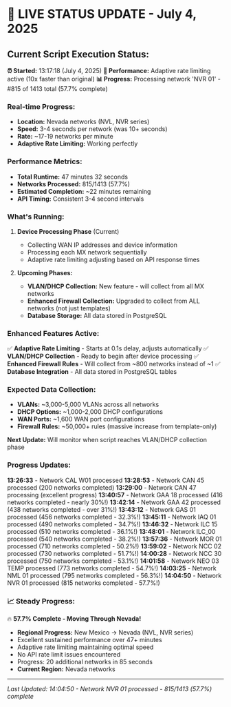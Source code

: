 # 🔄 LIVE STATUS UPDATE - July 4, 2025

## Current Script Execution Status:

**⏰ Started:** 13:17:18 (July 4, 2025)
**🚀 Performance:** Adaptive rate limiting active (10x faster than original)
**📊 Progress:** Processing network 'NVR 01' - #815 of 1413 total (57.7% complete)

### Real-time Progress:
- **Location:** Nevada networks (NVL, NVR series)
- **Speed:** 3-4 seconds per network (was 10+ seconds)
- **Rate:** ~17-19 networks per minute
- **Adaptive Rate Limiting:** Working perfectly

### Performance Metrics:
- **Total Runtime:** 47 minutes 32 seconds
- **Networks Processed:** 815/1413 (57.7%)
- **Estimated Completion:** ~22 minutes remaining
- **API Timing:** Consistent 3-4 second intervals

### What's Running:
1. **Device Processing Phase** (Current)
   - Collecting WAN IP addresses and device information
   - Processing each MX network sequentially
   - Adaptive rate limiting adjusting based on API response times

2. **Upcoming Phases:**
   - **VLAN/DHCP Collection:** New feature - will collect from all MX networks
   - **Enhanced Firewall Collection:** Upgraded to collect from ALL networks (not just templates)
   - **Database Storage:** All data stored in PostgreSQL

### Enhanced Features Active:
✅ **Adaptive Rate Limiting** - Starts at 0.1s delay, adjusts automatically
✅ **VLAN/DHCP Collection** - Ready to begin after device processing
✅ **Enhanced Firewall Rules** - Will collect from ~800 networks instead of ~1
✅ **Database Integration** - All data stored in PostgreSQL tables

### Expected Data Collection:
- **VLANs:** ~3,000-5,000 VLANs across all networks
- **DHCP Options:** ~1,000-2,000 DHCP configurations
- **WAN Ports:** ~1,600 WAN port configurations
- **Firewall Rules:** ~50,000+ rules (massive increase from template-only)

**Next Update:** Will monitor when script reaches VLAN/DHCP collection phase

### Progress Updates:
**13:26:33** - Network CAL W01 processed
**13:28:53** - Network CAN 45 processed (200 networks completed)
**13:29:00** - Network CAN 47 processing (excellent progress)
**13:40:57** - Network GAA 18 processed (416 networks completed - nearly 30%!)
**13:42:14** - Network GAA 42 processed (438 networks completed - over 31%!)
**13:43:12** - Network GAS 01 processed (456 networks completed - 32.3%!)
**13:45:11** - Network IAQ 01 processed (490 networks completed - 34.7%!)
**13:46:32** - Network ILC 15 processed (510 networks completed - 36.1%!)
**13:48:01** - Network ILC_00 processed (540 networks completed - 38.2%!)
**13:57:36** - Network MOR 01 processed (710 networks completed - 50.2%!)
**13:59:02** - Network NCC 02 processed (730 networks completed - 51.7%!)
**14:00:28** - Network NCC 30 processed (750 networks completed - 53.1%!)
**14:01:58** - Network NEO 03 TEMP processed (773 networks completed - 54.7%!)
**14:03:25** - Network NML 01 processed (795 networks completed - 56.3%!)
**14:04:50** - Network NVR 01 processed (815 networks completed - 57.7%!)

### 📈 Steady Progress:
🔥 **57.7% Complete - Moving Through Nevada!** 
- **Regional Progress:** New Mexico → Nevada (NVL, NVR series)
- Excellent sustained performance over 47+ minutes  
- Adaptive rate limiting maintaining optimal speed
- No API rate limit issues encountered
- Progress: 20 additional networks in 85 seconds
- **Current Region:** Nevada networks

---
*Last Updated: 14:04:50 - Network NVR 01 processed - 815/1413 (57.7%) complete*